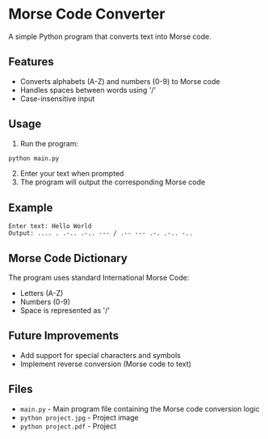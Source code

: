 # Morse Code Converter

A simple Python program that converts text into Morse code.

## Features

- Converts alphabets (A-Z) and numbers (0-9) to Morse code
- Handles spaces between words using '/'
- Case-insensitive input

## Usage

1. Run the program:
```python
python main.py
```

2. Enter your text when prompted
3. The program will output the corresponding Morse code

## Example

```
Enter text: Hello World
Output: .... . .-.. .-.. --- / .-- --- .-. .-.. -..
```

## Morse Code Dictionary

The program uses standard International Morse Code:
- Letters (A-Z)
- Numbers (0-9)
- Space is represented as '/'

## Future Improvements

- Add support for special characters and symbols
- Implement reverse conversion (Morse code to text)

## Files

- `main.py` - Main program file containing the Morse code conversion logic
- `python project.jpg` - Project image
- `python project.pdf` - Project